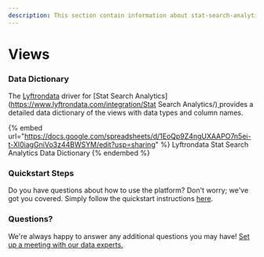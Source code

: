 ```yaml
---
description: This section contain information about stat-search-analytics connector views information
---
```


# Views

### Data Dictionary

The [Lyftrondata](https://www.lyftrondata.com/) driver for [Stat Search Analytics](https://www.lyftrondata.com/integration/Stat Search Analytics/)[ ](https://www.lyftrondata.com/integration/stat-search-analytics/)provides a detailed data dictionary of the views with data types and column names.

{% embed url="https://docs.google.com/spreadsheets/d/1EoQp9Z4ngUXAAPO7n5ei-t-Xl0iagGniVo3z44BWSYM/edit?usp=sharing" %}
Lyftrondata Stat Search Analytics Data Dictionary
{% endembed %}

### Quickstart Steps

Do you have questions about how to use the platform? Don't worry; we've got you covered. Simply follow the quickstart instructions [here](../../../../quickstart-steps.md).

### Questions? <a href="#questions" id="questions"></a>

We're always happy to answer any additional questions you may have! [Set up a meeting with our data experts.](https://www.lyftrondata.com/book-a-meeting/)


